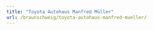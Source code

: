 ```yaml
---
title: "Toyota Autohaus Manfred Müller"
url: /braunschweig/toyota-autohaus-manfred-mueller/
---
```


